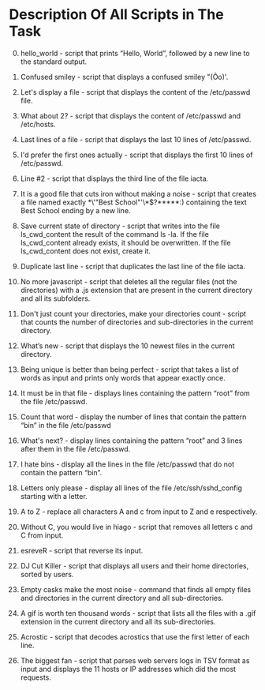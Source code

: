 # Description Of All Scripts in The Task

0. hello_world - script that prints “Hello, World”, followed by a new line to the standard output.

1. Confused smiley - script that displays a confused smiley "(Ôo)'.

2. Let's display a file - script that displays the content of the /etc/passwd file.

3. What about 2? - script that displays the content of /etc/passwd and /etc/hosts.

4. Last lines of a file - script that displays the last 10 lines of /etc/passwd.

5. I'd prefer the first ones actually - script that displays the first 10 lines of /etc/passwd.

6. Line #2 - script that displays the third line of the file iacta.

7. It is a good file that cuts iron without making a noise - script that creates a file named exactly \*\\'"Best School"\'\\*$\?\*\*\*\*\*:) containing the text Best School ending by a new line.

8. Save current state of directory - script that writes into the file ls_cwd_content the result of the command ls -la. If the file ls_cwd_content already exists, it should be overwritten. If the file ls_cwd_content does not exist, create it.

9. Duplicate last line - script that duplicates the last line of the file iacta.

10. No more javascript -  script that deletes all the regular files (not the directories) with a .js extension that are present in the current directory and all its subfolders.

11. Don't just count your directories, make your directories count - script that counts the number of directories and sub-directories in the current directory.

12. What’s new - script that displays the 10 newest files in the current directory.

13. Being unique is better than being perfect - script that takes a list of words as input and prints only words that appear exactly once.

14. It must be in that file - displays lines containing the pattern “root” from the file /etc/passwd.

15. Count that word - display the number of lines that contain the pattern “bin” in the file /etc/passwd

16. What's next? - display lines containing the pattern “root” and 3 lines after them in the file /etc/passwd.

17. I hate bins - display all the lines in the file /etc/passwd that do not contain the pattern “bin”.

18. Letters only please - display all lines of the file /etc/ssh/sshd_config starting with a letter.

19. A to Z - replace all characters A and c from input to Z and e respectively.

20. Without C, you would live in hiago - script that removes all letters c and C from input.

21. esreveR - script that reverse its input.

22. DJ Cut Killer - script that displays all users and their home directories, sorted by users.

23. Empty casks make the most noise - command that finds all empty files and directories in the current directory and all sub-directories.

24. A gif is worth ten thousand words - script that lists all the files with a .gif extension in the current directory and all its sub-directories.

25. Acrostic - script that decodes acrostics that use the first letter of each line.

26. The biggest fan - script that parses web servers logs in TSV format as input and displays the 11 hosts or IP addresses which did the most requests.
